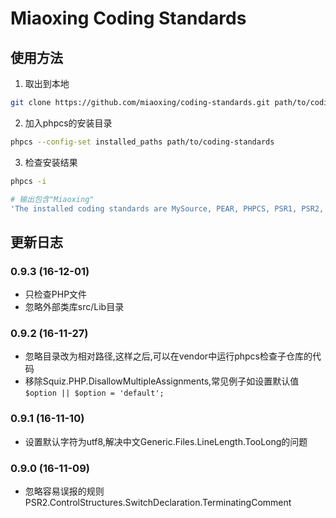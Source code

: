 Miaoxing Coding Standards
=========================

## 使用方法

1. 取出到本地

  ```sh
  git clone https://github.com/miaoxing/coding-standards.git path/to/coding-standards
  ```

2. 加入phpcs的安装目录

  ```sh
  phpcs --config-set installed_paths path/to/coding-standards
  ```

3. 检查安装结果

  ```sh
  phpcs -i

  # 输出包含"Miaoxing"
  'The installed coding standards are MySource, PEAR, PHPCS, PSR1, PSR2, Squiz, Zend and Miaoxing'
  ```

## 更新日志

### 0.9.3 (16-12-01)

- 只检查PHP文件
- 忽略外部类库src/Lib目录

### 0.9.2 (16-11-27)

- 忽略目录改为相对路径,这样之后,可以在vendor中运行phpcs检查子仓库的代码
- 移除Squiz.PHP.DisallowMultipleAssignments,常见例子如设置默认值`$option || $option = 'default';`

### 0.9.1 (16-11-10)

- 设置默认字符为utf8,解决中文Generic.Files.LineLength.TooLong的问题

### 0.9.0 (16-11-09)

- 忽略容易误报的规则 PSR2.ControlStructures.SwitchDeclaration.TerminatingComment
